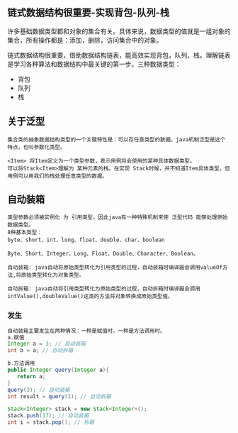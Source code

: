 ## 链式数据结构很重要-实现背包-队列-栈
许多基础数据类型都和对象的集合有关。具体来说，数据类型的值就是一组对象的集合，所有操作都是：添加，删除，访问集合中的对象。

链式数据结构很重要，借助数据结构链表，能高效实现背包，队列，栈。理解链表是学习各种算法和数据结构中最关键的第一步。三种数据类型：
* 背包
* 队列
* 栈

## 关于泛型
```text
集合类的抽象数据结构类型的一个关键特性是：可以存任意类型的数据。java机制泛型是这个特点，也叫参数化类型。

<Item> 将Item定义为一个类型参数，表示用例将会使用的某种具体数据类型。
可以将Stack<Item>理解为 某种元素的栈。在实现 Stack时候，并不知道Item具体类型，但用例可以用我们的栈处理任意类型的数据。
```

## 自动装箱
```text
类型参数必须被实例化 为 引用类型，因此java有一种特殊机制来使 泛型代码 能够处理原始数据类型。
8种基本类型：
byte、short、int、long、float、double、char、boolean

Byte、Short、Integer、Long、Float、Double、Character、Boolean。

自动装箱: java自动将原始类型转化为引用类型的过程，自动装箱时编译器会调用valueOf方法,将原始类型转化为对象类型。

自动拆箱: java自动将引用类型转化为原始类型的过程，自动拆箱时编译器会调用intValue(),doubleValue()这类的方法将对象转换成原始类型值。
```

### 发生
```java
自动装箱主要发生在两种情况：一种是赋值时，一种是方法调用时。
a.赋值
Integer a = 3; // 自动装箱
int b = a; // 自动拆箱

b.方法调用
public Integer query(Integer a){
   return a;
}
query(3); // 自动装箱
int result = query(3); // 自动拆箱

Stack<Integer> stack = new Stack<Integer>();
stack.push(17); // 自动装箱
int i = stack.pop(); // 拆箱
```
